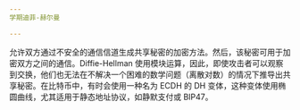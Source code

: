 ```yaml
---
学期迪菲-赫尔曼

---
```

允许双方通过不安全的通信信道生成共享秘密的加密方法。然后，该秘密可用于加密双方之间的通信。Diffie-Hellman 使用模块运算，因此，即使攻击者可以观察到交换，他们也无法在不解决一个困难的数学问题（离散对数）的情况下推导出共享秘密。在比特币中，有时会使用一种名为 ECDH 的 DH 变体，这种变体使用椭圆曲线，尤其适用于静态地址协议，如静默支付或 BIP47。